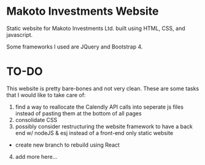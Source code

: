 # Makoto Investments Website

Static website for Makoto Investments Ltd. built using HTML, CSS, and javascript.

Some frameworks I used are JQuery and Bootstrap 4.

# TO-DO

This website is pretty bare-bones and not very clean. These are some tasks that I would like to take care of:<br>

1. find a way to reallocate the Calendly API calls into seperate js files instead of pasting them at the bottom of all pages
2. consolidate CSS
3. possibly consider restructuring the website framework to have a back end w/ nodeJS & esj instead of a front-end only static website

- create new branch to rebuild using React

4. add more here...
